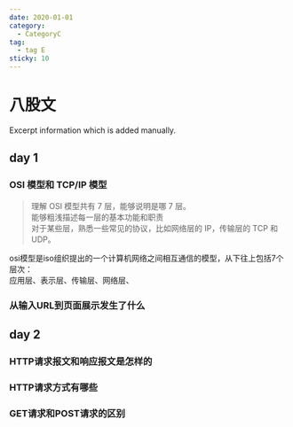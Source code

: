 ```yaml
---
date: 2020-01-01
category:
  - CategoryC
tag:
  - tag E
sticky: 10
---
```


# 八股文

Excerpt information which is added manually.

<!-- more -->

## day 1

### OSI 模型和 TCP/IP 模型
>理解 OSI 模型共有 7 层，能够说明是哪 7 层。  
>能够粗浅描述每一层的基本功能和职责  
>对于某些层，熟悉一些常见的协议，比如网络层的 IP，传输层的 TCP 和 UDP。  

osi模型是iso组织提出的一个计算机网络之间相互通信的模型，从下往上包括7个层次：  
应用层、表示层、传输层、网络层、

### 从输入URL到页面展示发生了什么


## day 2

### HTTP请求报文和响应报文是怎样的

### HTTP请求方式有哪些

### GET请求和POST请求的区别

